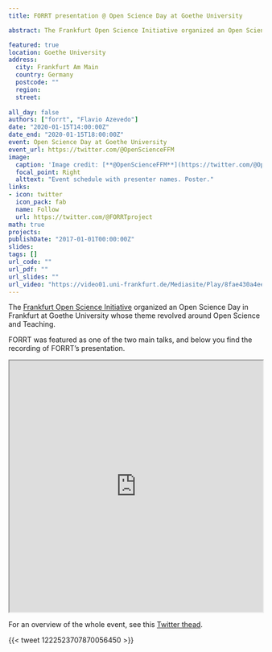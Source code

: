 ```yaml
---
title: FORRT presentation @ Open Science Day at Goethe University

abstract: The Frankfurt Open Science Initiative organized an Open Science Day in Frankfurt at Goethe University whose theme revolved around Open Science and Teaching. FORRT was featured as one of the two main talks, and it was recorded.

featured: true
location: Goethe University
address:
  city: Frankfurt Am Main
  country: Germany
  postcode: ""
  region: 
  street: 
  
all_day: false
authors: ["forrt", "Flavio Azevedo"]
date: "2020-01-15T14:00:00Z"
date_end: "2020-01-15T18:00:00Z"
event: Open Science Day at Goethe University
event_url: https://twitter.com/@OpenScienceFFM
image:
  caption: 'Image credit: [**@OpenScienceFFM**](https://twitter.com/@OpenScienceFFM)'
  focal_point: Right
  alttext: "Event schedule with presenter names. Poster."
links:
- icon: twitter
  icon_pack: fab
  name: Follow
  url: https://twitter.com/@FORRTproject
math: true
projects:
publishDate: "2017-01-01T00:00:00Z"
slides: 
tags: []
url_code: ""
url_pdf: ""
url_slides: ""
url_video: "https://video01.uni-frankfurt.de/Mediasite/Play/8fae430a4ee24d62a7f61985f74f27121d"
---
```


The [Frankfurt Open Science Initiative](https://frankfurt-osi.netlify.com/) organized an Open Science Day in Frankfurt at Goethe University whose theme revolved around Open Science and Teaching.

FORRT was featured as one of the two main talks, and below you find the recording of FORRT’s presentation. 

<iframe src="https://video01.uni-frankfurt.de/Mediasite/Play/8fae430a4ee24d62a7f61985f74f27121d" width="100%" height="500" allowfullscreen="allowfullscreen"></iframe>

For an overview of the whole event, see this [Twitter thead](https://twitter.com/OpenScienceFFM/status/1222523707870056450).

{{< tweet 1222523707870056450 >}}
